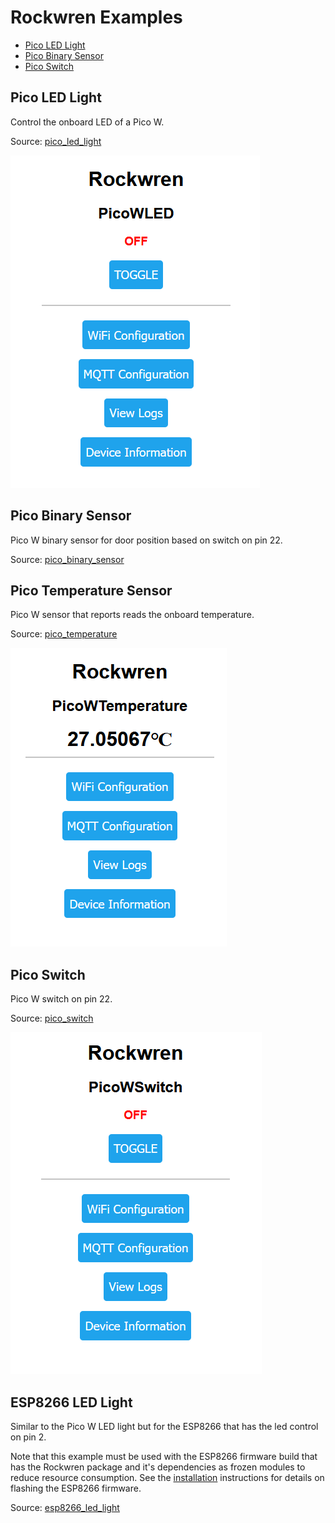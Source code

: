 <!--
SPDX-FileCopyrightText: 2023 Charles Crighton <code@crighton.net.nz>

SPDX-License-Identifier: CC-BY-4.0
-->

# Rockwren Examples

- [Pico LED Light](#pico-led-light)
- [Pico Binary Sensor](#pico-binary-sensor)
- [Pico Switch](#pico-switch)

## Pico LED Light

Control the onboard LED of a Pico W.

Source: [pico_led_light](/examples/pico_led_light)

![Pico Switch Example Main Page](images/main-screen.png)

## Pico Binary Sensor

Pico W binary sensor for door position based on switch on pin 22.

Source: [pico_binary_sensor](/examples/pico_binary_sensor)

## Pico Temperature Sensor

Pico W sensor that reports reads the onboard temperature.

Source: [pico_temperature](/examples/pico_temperature)

![Pico Temperature Example Main Page](images/picow_temperature_example.png)

## Pico Switch

Pico W switch on pin 22.

Source: [pico_switch](/examples/pico_switch)

![Pico Switch Example Main Page](images/picow_switch_example.png)

## ESP8266 LED Light

Similar to the Pico W LED light but for the ESP8266 that has the led control on pin 2.

Note that this example must be used with the ESP8266 firmware build that has the Rockwren package and it's
dependencies as frozen modules to reduce resource consumption.  See the [installation](install.md) instructions
for details on flashing the ESP8266 firmware.

Source: [esp8266_led_light](../examples/esp8266_led_light)
